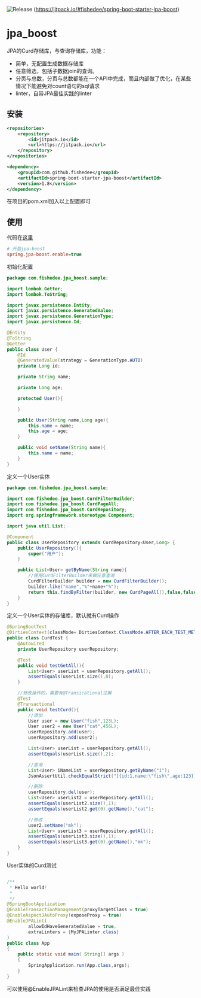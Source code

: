 ![Release](https://jitpack.io/v/fishedee/spring-boot-starter-jpa-boost.svg)
(https://jitpack.io/#fishedee/spring-boot-starter-jpa-boost)

# jpa_boost

JPA的Curd存储库，与查询存储库，功能：

* 简单，无配置生成数据存储库
* 任意筛选，包括子数据join的查询。
* 分页与总数，分页与总数都能在一个API中完成，而且内部做了优化，在某些情况下能避免对count语句的sql请求
* linter，自带JPA最佳实践的linter

## 安装

```xml
<repositories>
    <repository>
        <id>jitpack.io</id>
        <url>https://jitpack.io</url>
    </repository>
</repositories>

<dependency>
    <groupId>com.github.fishedee</groupId>
    <artifactId>spring-boot-starter-jpa-boost</artifactId>
    <version>1.8</version>
</dependency>
```

在项目的pom.xml加入以上配置即可

## 使用

代码在[这里](https://github.com/fishedee/spring-boot-starter-jpa-boost/tree/master/spring-boot-starter-jpa-boost-sample)

```ini
# 开启jpa-boost
spring.jpa-boost.enable=true
```

初始化配置

```java
package com.fishedee.jpa_boost.sample;

import lombok.Getter;
import lombok.ToString;

import javax.persistence.Entity;
import javax.persistence.GeneratedValue;
import javax.persistence.GenerationType;
import javax.persistence.Id;

@Entity
@ToString
@Getter
public class User {
    @Id
    @GeneratedValue(strategy = GenerationType.AUTO)
    private Long id;

    private String name;

    private Long age;

    protected User(){

    }

    public User(String name,Long age){
        this.name = name;
        this.age = age;
    }

    public void setName(String name){
        this.name = name;
    }
}
```

定义一个User实体

```java
package com.fishedee.jpa_boost.sample;

import com.fishedee.jpa_boost.CurdFilterBuilder;
import com.fishedee.jpa_boost.CurdPageAll;
import com.fishedee.jpa_boost.CurdRepository;
import org.springframework.stereotype.Component;

import java.util.List;

@Component
public class UserRepository extends CurdRepository<User,Long> {
    public UserRepository(){
        super("用户");
    }

    public List<User> getByName(String name){
        //使用CurdFilterBuilder来做任意查询
        CurdFilterBuilder builder = new CurdFilterBuilder();
        builder.like("name","%"+name+"%");
        return this.findByFilter(builder, new CurdPageAll(),false,false).getData();
    }
}
```

定义一个User实体的存储库，默认就有Curd操作

```java
@SpringBootTest
@DirtiesContext(classMode= DirtiesContext.ClassMode.AFTER_EACH_TEST_METHOD)
public class CurdTest {
    @Autowired
    private UserRepository userRepository;

    @Test
    public void testGetAll(){
        List<User> userList = userRepository.getAll();
        assertEquals(userList.size(),0);
    }

    //修改操作的，需要有@Transicational注解
    @Test
    @Transactional
    public void testCurd(){
        //添加
        User user = new User("fish",123L);
        User user2 = new User("cat",456L);
        userRepository.add(user);
        userRepository.add(user2);

        List<User> userList = userRepository.getAll();
        assertEquals(userList.size(),2);

        //查询
        List<User> iNameList = userRepository.getByName("i");
        JsonAssertUtil.checkEqualStrict("[{id:1,name:\"fish\",age:123}]",iNameList);

        //删除
        userRepository.del(user);
        List<User> userList2 = userRepository.getAll();
        assertEquals(userList2.size(),1);
        assertEquals(userList2.get(0).getName(),"cat");

        //修改
        user2.setName("mk");
        List<User> userList3 = userRepository.getAll();
        assertEquals(userList3.size(),1);
        assertEquals(userList3.get(0).getName(),"mk");
    }
}
```

User实体的Curd测试

```java

/**
 * Hello world!
 *
 */
@SpringBootApplication
@EnableTransactionManagement(proxyTargetClass = true)
@EnableAspectJAutoProxy(exposeProxy = true)
@EnableJPALint(
        allowIdHaveGeneratedValue = true,
        extraLinters = {MyJPALinter.class}
)
public class App 
{
    public static void main( String[] args )
    {
        SpringApplication.run(App.class,args);
    }
}
```

可以使用@EnableJPALint来检查JPA的使用是否满足最佳实践
